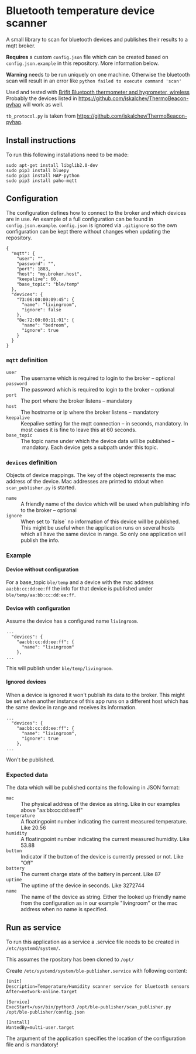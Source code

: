 # Bluetooth temperature device scanner

A small library to scan for bluetooth devices and publishes their results to a mqtt broker.

<strong>Requires</strong> a custom `config.json` file which can be created based on `config.json.example` in this repository. More information below.

<strong>Warning</strong> needs to be run uniquely on one machine. Otherwise the bluetooth scan will result in an error like `python failed to execute command 'scan'`

Used and tested with [Brifit Bluetooth thermometer and hygrometer, wireless](https://www.amazon.de/dp/B08DLHFKT3?ref_=cm_sw_r_cp_ud_dp_GBFCDBT8C64ZBJYJWDWW)
Probably the devices listed in https://github.com/iskalchev/ThermoBeacon-pyhap will work as well.

`tb_protocol.py` is taken from https://github.com/iskalchev/ThermoBeacon-pyhap.

## Install instructions

To run this following installations need to be made:

```
sudo apt-get install libglib2.0-dev
sudo pip3 install bluepy
sudo pip3 install HAP-python
sudo pip3 install paho-mqtt
```

## Configuration

The configuration defines how to connect to the broker and which devices are in use.
An example of a full configuration can be found in `config.json.example`. `config.json` is ignored via `.gitignore` so the own
configuration can be kept there without changes when updating the repository.

```
{
  "mqtt": {
    "user": "",
    "password": "",
    "port": 1883,
    "host": "my.broker.host",
    "keepalive": 60,
    "base_topic": "ble/temp"
  },
  "devices": {
    "73:06:00:00:09:45": {
      "name": "livingroom",
      "ignore": false
    },
    "8e:72:00:00:11:01": {
      "name": "bedroom",
      "ignore": true
    }
  }
}
```

### `mqtt` definition

<dl>
<dt><code>user</code></dt>
<dd>The username which is required to login to the broker – optional</dd>
<dt><code>password</code></dt>
<dd>The password which is required to login to the broker – optional</dd>
<dt><code>port</code></dt>
<dd>The port where the broker listens – mandatory</dd>
<dt><code>host</code></dt>
<dd>The hostname or ip where the broker listens – mandatory</dd>
<dt><code>keepalive</code></dt>
<dd>Keepalive setting for the mqtt connection – in seconds, mandatory. In most cases it is fine to leave this at 60 seconds.</dd>
<dt><code>base_topic</code></dt>
<dd>The topic name under which the device data will be published – mandatory. Each device gets a subpath under this topic.</dd>
</dl>

### `devices` definition

Objects of device mappings. The key of the object represents the mac address of the device. Mac addresses are printed
to stdout when `scan_publisher.py` is started.

<dl>
<dt><code>name</code></dt>
<dd>A friendly name of the device which will be used when publishing info to the broker – optional</dd>
<dt><code>ignore</code></dt>
<dd>When set to `false` no information of this device will be published. This might be useful when the application runs on several hosts which all have the same device in range. So only one application will publish the info.</dd>
</dl>

### Example

#### Device without configuration

For a base_topic `ble/temp` and a device with the mac address `aa:bb:cc:dd:ee:ff` the info for that device is published under
`ble/temp/aa:bb:cc:dd:ee:ff`.

#### Device with configuration

Assume the device has a configured name `livingroom`.

```
...
  "devices": {
    "aa:bb:cc:dd:ee:ff": {
      "name": "livingroom"
    },
...
```

This will publish under `ble/temp/livingroom`.

#### Ignored devices

When a device is ignored it won't publish its data to the broker. This might be set when another instance of this app runs on a different
host which has the same device in range and receives its information.

```
...
  "devices": {
    "aa:bb:cc:dd:ee:ff": {
      "name": "livingroom",
      "ignore": true
    },
...
```

Won't be published.

### Expected data

The data which will be published contains the following in JSON format:

<dl>
<dt><code>mac</code></dt>
<dd>The physical address of the device as string. Like in our examples above "aa:bb:cc:dd:ee:ff"</dd>
<dt><code>temperature</code></dt>
<dd>A floatingpoint number indicating the current measured temperature. Like 20.56</dd>
<dt><code>humidity</code></dt>
<dd>A floatingpoint number indicating the current measured humidity. Like 53.88</dd>
<dt><code>button</code></dt>
<dd>Indicator if the button of the device is currently pressed or not. Like "Off"</dd>
<dt><code>battery</code></dt>
<dd>The current charge state of the battery in percent. Like 87</dd>
<dt><code>uptime</code></dt>
<dd>The uptime of the device in seconds. Like 3272744</dd>
<dt><code>name</code></dt>
<dd>The name of the device as string. Either the looked up friendly name from the configuration as in our example "livingroom" or the mac address when no name is specified.</dd>
</dl>

## Run as service

To run this application as a service a .service file needs to be created in `/etc/systemd/system/`.

This assumes the rpository has been cloned to `/opt/`

Create `/etc/systemd/system/ble-publisher.service` with following content:

```
[Unit]
Description=Temperature/Humidity scanner service for bluetooth sensors
After=network-online.target

[Service]
ExecStart=/usr/bin/python3 /opt/ble-publisher/scan_publisher.py /opt/ble-publisher/config.json

[Install]
WantedBy=multi-user.target
```

The argument of the application specifies the location of the configuration file and is mandatory!

